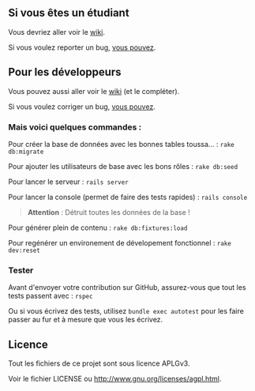 ## Si vous êtes un étudiant

Vous devriez aller voir le [wiki](https://github.com/Ung-UTT/Site-etu-v9/wiki).

Si vous voulez reporter un bug, [vous pouvez](https://github.com/Ung-UTT/Site-etu-v9/issues/new).

## Pour les développeurs

Vous pouvez aussi aller voir le [wiki](https://github.com/Ung-UTT/Site-etu-v9/wiki) (et le compléter).

Si vous voulez corriger un bug, [vous pouvez](https://github.com/Ung-UTT/Site-etu-v9/issues).

### Mais voici quelques commandes :

Pour créer la base de données avec les bonnes tables toussa… : `rake db:migrate`

Pour ajouter les utilisateurs de base avec les bons rôles : `rake db:seed`

Pour lancer le serveur : `rails server`

Pour lancer la console (permet de faire des tests rapides) : `rails console`

> **Attention** : Détruit toutes les données de la base !

Pour générer plein de contenu : `rake db:fixtures:load`

Pour regénérer un environement de dévelopement fonctionnel : `rake dev:reset`

### Tester

Avant d'envoyer votre contribution sur GitHub, assurez-vous que tout les tests passent avec : `rspec`

Ou si vous écrivez des tests, utilisez `bundle exec autotest` pour les faire passer au fur et
à mesure que vous les écrivez.

## Licence

Tout les fichiers de ce projet sont sous licence APLGv3.

Voir le fichier LICENSE ou <http://www.gnu.org/licenses/agpl.html>.

